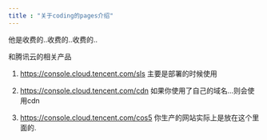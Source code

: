 ```yaml
---
title : "关于coding的pages介绍"
---
```


他是收费的..收费的..收费的..

和腾讯云的相关产品

1. <https://console.cloud.tencent.com/sls>  主要是部署的时候使用

2. <https://console.cloud.tencent.com/cdn>  如果你使用了自己的域名...则会使用cdn

3. <https://console.cloud.tencent.com/cos5>  你生产的网站实际上是放在这个里面的.